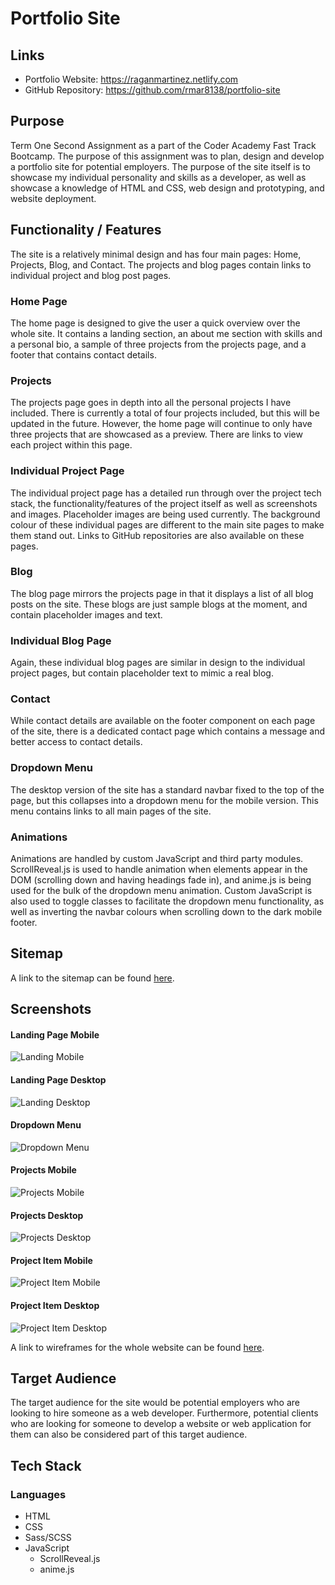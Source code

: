 # Portfolio Site

## Links

- Portfolio Website: https://raganmartinez.netlify.com
- GitHub Repository: https://github.com/rmar8138/portfolio-site

## Purpose

Term One Second Assignment as a part of the Coder Academy Fast Track Bootcamp. The purpose of this assignment was to plan, design and develop a portfolio site for potential employers. The purpose of the site itself is to showcase my individual personality and skills as a developer, as well as showcase a knowledge of HTML and CSS, web design and prototyping, and website deployment.

## Functionality / Features

The site is a relatively minimal design and has four main pages: Home, Projects, Blog, and Contact. The projects and blog pages contain links to individual project and blog post pages.

### Home Page

The home page is designed to give the user a quick overview over the whole site. It contains a landing section, an about me section with skills and a personal bio, a sample of three projects from the projects page, and a footer that contains contact details.

### Projects

The projects page goes in depth into all the personal projects I have included. There is currently a total of four projects included, but this will be updated in the future. However, the home page will continue to only have three projects that are showcased as a preview. There are links to view each project within this page.

### Individual Project Page

The individual project page has a detailed run through over the project tech stack, the functionality/features of the project itself as well as screenshots and images. Placeholder images are being used currently. The background colour of these individual pages are different to the main site pages to make them stand out. Links to GitHub repositories are also available on these pages.

### Blog

The blog page mirrors the projects page in that it displays a list of all blog posts on the site. These blogs are just sample blogs at the moment, and contain placeholder images and text.

### Individual Blog Page

Again, these individual blog pages are similar in design to the individual project pages, but contain placeholder text to mimic a real blog.

### Contact

While contact details are available on the footer component on each page of the site, there is a dedicated contact page which contains a message and better access to contact details.

### Dropdown Menu

The desktop version of the site has a standard navbar fixed to the top of the page, but this collapses into a dropdown menu for the mobile version. This menu contains links to all main pages of the site.

### Animations

Animations are handled by custom JavaScript and third party modules. ScrollReveal.js is used to handle animation when elements appear in the DOM (scrolling down and having headings fade in), and anime.js is being used for the bulk of the dropdown menu animation. Custom JavaScript is also used to toggle classes to facilitate the dropdown menu functionality, as well as inverting the navbar colours when scrolling down to the dark mobile footer.

## Sitemap

A link to the sitemap can be found [here](/docs/portfolio-site-sitemap.pdf).

## Screenshots

#### Landing Page Mobile

![Landing Mobile](/docs/landing-mobile.png)

#### Landing Page Desktop

![Landing Desktop](/docs/landing-desktop.png)

#### Dropdown Menu

![Dropdown Menu](/docs/dropdown-menu.png)

#### Projects Mobile

![Projects Mobile](/docs/projects-mobile.png)

#### Projects Desktop

![Projects Desktop](/docs/projects-desktop.png)

#### Project Item Mobile

![Project Item Mobile](/docs/project-mobile.png)

#### Project Item Desktop

![Project Item Desktop](/docs/project-desktop.png)

A link to wireframes for the whole website can be found [here](/docs/portfolio-site-wireframes.pdf).

## Target Audience

The target audience for the site would be potential employers who are looking to hire someone as a web developer. Furthermore, potential clients who are looking for someone to develop a website or web application for them can also be considered part of this target audience.

## Tech Stack

### Languages

- HTML
- CSS
- Sass/SCSS
- JavaScript
  - ScrollReveal.js
  - anime.js
